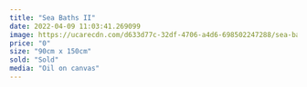 ```yaml
---
title: "Sea Baths II"
date: 2022-04-09 11:03:41.269099
image: https://ucarecdn.com/d633d77c-32df-4706-a4d6-698502247288/sea-baths-ii.jpg
price: "0"
size: "90cm x 150cm"
sold: "Sold"
media: "Oil on canvas"
---
```


